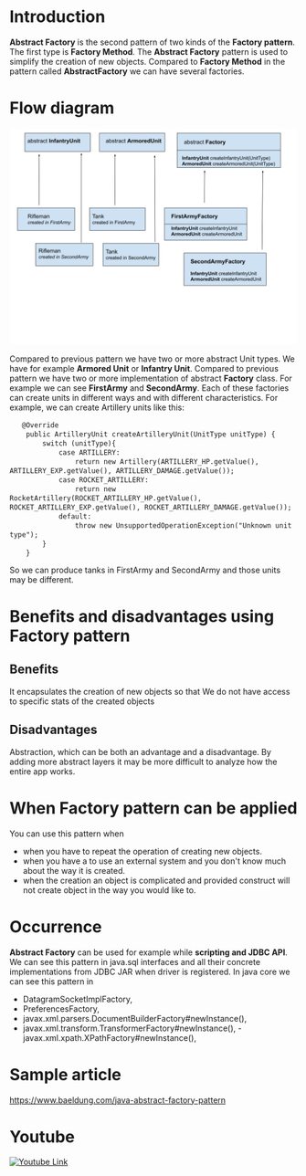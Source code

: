 # Introduction

**Abstract Factory** is the second pattern of two kinds of the **Factory pattern**. The first type is **Factory Method**.
The **Abstract Factory** pattern is used to simplify the creation of new objects. Compared to **Factory Method** in the pattern called **AbstractFactory** we can have several factories.

# Flow diagram
![](includes/abstractfactory.svg)

Compared to previous pattern we have two or more abstract Unit types. We have for example **Armored Unit** or **Infantry Unit**.
Compared to previous pattern we have two or more implementation of abstract **Factory** class. For example we can see **FirstArmy** and **SecondArmy**.
Each of these factories can create units in different ways and with different characteristics.
For example, we can create Artillery units like this:
````
   @Override
    public ArtilleryUnit createArtilleryUnit(UnitType unitType) {
        switch (unitType){
            case ARTILLERY:
                return new Artillery(ARTILLERY_HP.getValue(), ARTILLERY_EXP.getValue(), ARTILLERY_DAMAGE.getValue());
            case ROCKET_ARTILLERY:
                return new RocketArtillery(ROCKET_ARTILLERY_HP.getValue(), ROCKET_ARTILLERY_EXP.getValue(), ROCKET_ARTILLERY_DAMAGE.getValue());
            default:
                throw new UnsupportedOperationException("Unknown unit type");
        }
    }
````
So we can produce tanks in FirstArmy and SecondArmy and those units may be different.
  
# Benefits and disadvantages using Factory pattern
## Benefits
It encapsulates the creation of new objects so that We do not have access to specific stats of the created objects

## Disadvantages
Abstraction, which can be both an advantage and a disadvantage. By adding more abstract layers it may be more difficult to analyze how the entire app works.

# When Factory pattern can be applied
You can use this pattern when 
- when you have to repeat the operation of creating new objects.
- when you have a to use an external system and you don't know much about the way it is created.
- when the creation an object is complicated and provided construct will not create object in the way you would like to.

# Occurrence
**Abstract Factory** can be used for example while **scripting and JDBC API**.
We can see this pattern in java.sql interfaces and all their concrete implementations from JDBC JAR when driver is registered.
In java core we can see this pattern in
- DatagramSocketImplFactory,
- PreferencesFactory, 
- javax.xml.parsers.DocumentBuilderFactory#newInstance(),
- javax.xml.transform.TransformerFactory#newInstance(),
 -javax.xml.xpath.XPathFactory#newInstance(),

# Sample article
https://www.baeldung.com/java-abstract-factory-pattern

# Youtube

[![Youtube Link](http://img.youtube.com/vi/v-GiuMmsXj4/0.jpg)](http://www.youtube.com/watch?v=v-GiuMmsXj4)